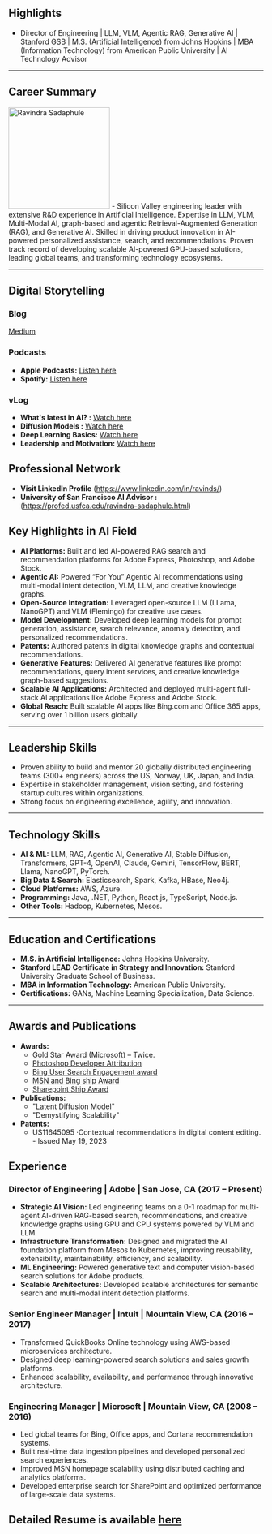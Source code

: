 ## Highlights
- Director of Engineering | LLM, VLM, Agentic RAG, Generative AI | Stanford GSB | M.S. (Artificial Intelligence) from Johns Hopkins | MBA (Information Technology) from American Public University | AI Technology Advisor
---
## Career Summary
<img src="https://rsadaphule.github.io/assets/images/self_passport_photo.jpeg" alt="Ravindra Sadaphule" width="200" height="200">
- Silicon Valley engineering leader with extensive R&D experience in Artificial Intelligence. Expertise in LLM, VLM, Multi-Modal AI, graph-based and agentic Retrieval-Augmented Generation (RAG), and Generative AI. Skilled in driving product innovation in AI-powered personalized assistance, search, and recommendations. Proven track record of developing scalable AI-powered GPU-based solutions, leading global teams, and transforming technology ecosystems.

---

## Digital Storytelling 

### Blog
[Medium](https://medium.com/@rsadaphule)

### Podcasts
- **Apple Podcasts:** [Listen here](https://podcasts.apple.com/us/podcast/ravindra-sadaphules-podcast/id1749202752)
- **Spotify:** [Listen here](https://open.spotify.com/show/4icwsteok7wCviZm6ePLZl)

### vLog
- **What's latest in AI? :** [Watch here](https://www.youtube.com/playlist?list=PLUoxJpkNeGtChjZ4oyKMQ5ywQeByNNB4b)
- **Diffusion Models :** [Watch here](https://www.youtube.com/watch?v=XtKyblwwBhU&list=PLUoxJpkNeGtBXENtervxTzg3aErpBjgvH)
- **Deep Learning Basics:** [Watch here](https://www.youtube.com/watch?v=St7HV_WYSl0&list=PLUoxJpkNeGtDU2q_GBS6IlCndmbg61vv9)
- **Leadership and Motivation:** [Watch here](https://www.youtube.com/watch?v=IreFLUDRhoc&list=PLUoxJpkNeGtBuGAKUuuG-3ydFqnOewy8b)

## Professional Network
- **Visit LinkedIn Profile** (https://www.linkedin.com/in/ravinds/)
- **University of San Francisco AI Advisor :** (https://profed.usfca.edu/ravindra-sadaphule.html)

## Key Highlights in AI Field
- **AI Platforms:** Built and led AI-powered RAG search and recommendation platforms for Adobe Express, Photoshop, and Adobe Stock.
- **Agentic AI:** Powered “For You” Agentic AI recommendations using multi-modal intent detection, VLM, LLM, and creative knowledge graphs.
- **Open-Source Integration:** Leveraged open-source LLM (LLama, NanoGPT) and VLM (Flemingo) for creative use cases.
- **Model Development:** Developed deep learning models for prompt generation, assistance, search relevance, anomaly detection, and personalized recommendations.
- **Patents:** Authored patents in digital knowledge graphs and contextual recommendations.
- **Generative Features:** Delivered AI generative features like prompt recommendations, query intent services, and creative knowledge graph-based suggestions.
- **Scalable AI Applications:** Architected and deployed multi-agent full-stack AI applications like Adobe Express and Adobe Stock.
- **Global Reach:** Built scalable AI apps like Bing.com and Office 365 apps, serving over 1 billion users globally.

---

## Leadership Skills
- Proven ability to build and mentor 20 globally distributed engineering teams (300+ engineers) across the US, Norway, UK, Japan, and India.
- Expertise in stakeholder management, vision setting, and fostering startup cultures within organizations.
- Strong focus on engineering excellence, agility, and innovation.

---

## Technology Skills
- **AI & ML:** LLM, RAG, Agentic AI, Generative AI, Stable Diffusion, Transformers, GPT-4, OpenAI, Claude, Gemini, TensorFlow, BERT, Llama, NanoGPT, PyTorch.
- **Big Data & Search:** Elasticsearch, Spark, Kafka, HBase, Neo4j.
- **Cloud Platforms:** AWS, Azure.
- **Programming:** Java, .NET, Python, React.js, TypeScript, Node.js.
- **Other Tools:** Hadoop, Kubernetes, Mesos.

---

## Education and Certifications
- **M.S. in Artificial Intelligence:** Johns Hopkins University.
- **Stanford LEAD Certificate in Strategy and Innovation:** Stanford University Graduate School of Business.
- **MBA in Information Technology:** American Public University.
- **Certifications:** GANs, Machine Learning Specialization, Data Science.

---

## Awards and Publications
- **Awards:**
  - Gold Star Award (Microsoft) – Twice.
  - [Photoshop Developer Attribution](https://rsadaphule.github.io/assets/images/Award_Photoshop.jpeg)
  - [Bing User Search Engagement award](https://rsadaphule.github.io/assets/images/Award_bing.jpeg)
  - [MSN and Bing ship Award](https://rsadaphule.github.io/assets/images/Award_MSN_Bing_01.jpeg)
  - [Sharepoint Ship Award](https://rsadaphule.github.io/assets/images/Award_Sharpoint.jpeg)
- **Publications:**
  - "Latent Diffusion Model"
  - "Demystifying Scalability"
- **Patents:**
  - US11645095 ·Contextual recommendations in digital content editing. -  Issued May 19, 2023

## Experience

### Director of Engineering | Adobe | San Jose, CA (2017 – Present)
- **Strategic AI Vision:** Led engineering teams on a 0-1 roadmap for multi-agent AI-driven RAG-based search, recommendations, and creative knowledge graphs using GPU and CPU systems powered by VLM and LLM.
- **Infrastructure Transformation:** Designed and migrated the AI foundation platform from Mesos to Kubernetes, improving reusability, extensibility, maintainability, efficiency, and scalability.
- **ML Engineering:** Powered generative text and computer vision-based search solutions for Adobe products.
- **Scalable Architectures:** Developed scalable architectures for semantic search and multi-modal intent detection platforms.


### Senior Engineer Manager | Intuit | Mountain View, CA (2016 – 2017)
- Transformed QuickBooks Online technology using AWS-based microservices architecture.
-	Designed deep learning-powered search solutions and sales growth platforms.
-	Enhanced scalability, availability, and performance through innovative architecture.

### Engineering Manager | Microsoft | Mountain View, CA (2008  – 2016)
-	Led global teams for Bing, Office apps, and Cortana recommendation systems.
-	Built real-time data ingestion pipelines and developed personalized search experiences.
-	Improved MSN homepage scalability using distributed caching and analytics platforms.
-	Developed enterprise search for SharePoint and optimized performance of large-scale data systems.

## Detailed Resume is available [here](https://drive.google.com/file/d/1DUOdc8ME5MtV-h5lq66tN_tQRGfEpGpn/view?usp=sharing)


 

